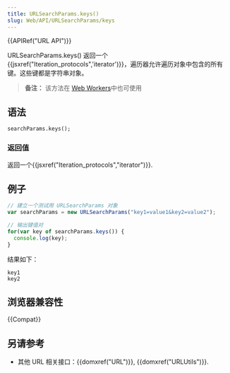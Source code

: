 ```yaml
---
title: URLSearchParams.keys()
slug: Web/API/URLSearchParams/keys
---
```


{{APIRef("URL API")}}

URLSearchParams.keys() 返回一个{{jsxref("Iteration_protocols",'iterator')}}，遍历器允许遍历对象中包含的所有键。这些键都是字符串对象。

> **备注：** 该方法在 [Web Workers](/zh-CN/docs/Web/API/Web_Workers_API)中也可使用

## 语法

```
searchParams.keys();
```

### 返回值

返回一个{{jsxref("Iteration_protocols","iterator")}}.

## 例子

```js
// 建立一个测试用 URLSearchParams 对象
var searchParams = new URLSearchParams("key1=value1&key2=value2");

// 输出键值对
for(var key of searchParams.keys()) {
  console.log(key);
}
```

结果如下：

```
key1
key2
```

## 浏览器兼容性

{{Compat}}

## 另请参考

- 其他 URL 相关接口：{{domxref("URL")}}, {{domxref("URLUtils")}}.
